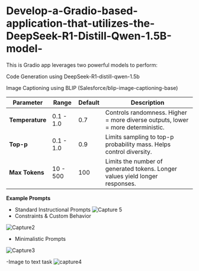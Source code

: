 # Develop-a-Gradio-based-application-that-utilizes-the-DeepSeek-R1-Distill-Qwen-1.5B-model-

This is Gradio app leverages two powerful models to perform:

Code Generation using DeepSeek-R1-distill-qwen-1.5b

Image Captioning using BLIP (Salesforce/blip-image-captioning-base)


| Parameter       | Range     | Default | Description                                                                     |
| --------------- | --------- | ------- | ------------------------------------------------------------------------------- |
| **Temperature** | 0.1 - 1.0 | 0.7     | Controls randomness. Higher = more diverse outputs, lower = more deterministic. |
| **Top-p**       | 0.1 - 1.0 | 0.9     | Limits sampling to top-p probability mass. Helps control diversity.             |
| **Max Tokens**  | 10 - 500  | 100     | Limits the number of generated tokens. Longer values yield longer responses.    |




**Example Prompts**
- Standard Instructional Prompts
![Capture 5](https://github.com/user-attachments/assets/300c623b-0307-4b73-a1c3-062534c23ec4)
- Constraints & Custom Behavior

![Capture2](https://github.com/user-attachments/assets/76ab8f97-ff1e-46ac-a09e-6baeb43646ab)
- Minimalistic Prompts

![Capture3](https://github.com/user-attachments/assets/e5db0921-0f87-4795-8cbe-3a9a08d6008f)

-Image to text task
![capture4](https://github.com/user-attachments/assets/8cc1e634-8c42-4946-9afb-4ee8f295b744)
